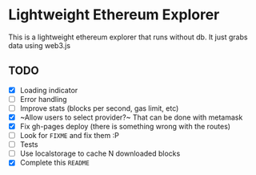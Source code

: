 # Lightweight Ethereum Explorer

This is a lightweight ethereum explorer that runs without db. It just grabs data using web3.js

## TODO

- [x] Loading indicator
- [ ] Error handling
- [ ] Improve stats (blocks per second, gas limit, etc)
- [x] ~Allow users to select provider?~ That can be done with metamask
- [x] Fix gh-pages deploy (there is something wrong with the routes)
- [ ] Look for `FIXME` and fix them :P
- [ ] Tests
- [ ] Use localstorage to cache N downloaded blocks
- [X] Complete this `README`
